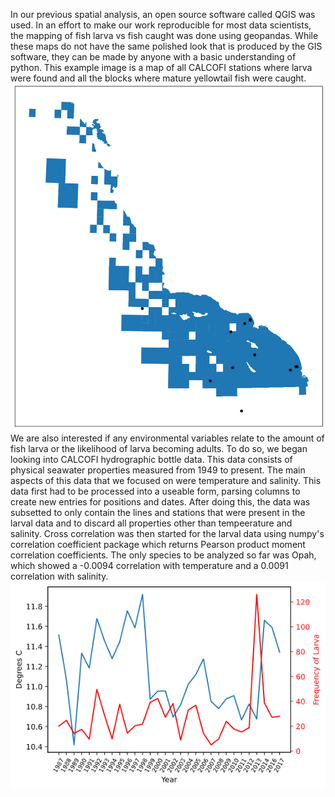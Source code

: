 In our previous spatial analysis, an open source software called QGIS was used. In an effort to make our work reproducible for most data scientists, the mapping of fish larva vs fish caught was done using geopandas. While these maps do not have the same polished look that is produced by the GIS software, they can be made by anyone with a basic understanding of python. This example image is a map of all CALCOFI stations where larva were found and all the blocks where mature yellowtail fish were caught. 
![img1](https://github.com/andierupp/ucsb-ds-capstone-2021.github.io/blob/main/ucsb_ds_capstone_projects_2021/projects/calcofi1/yellowtail_map.png?raw=true)
We are also interested if any environmental variables relate to the amount of fish larva or the likelihood of larva becoming adults. To do so, we began looking into CALCOFI hydrographic bottle data. This data consists of physical seawater properties measured from 1949 to present. The main aspects of this data that we focused on were temperature and salinity. This data first had to be processed into a useable form, parsing columns to create new entries for positions and dates. After doing this, the data was subsetted to only contain the lines and stations that were present in the larval data and to discard all properties other than tempeerature and salinity. Cross correlation was then started for the larval data using numpy's correlation coefficient package which returns Pearson product moment correlation coefficients. The only species to be analyzed so far was Opah, which showed a -0.0094 correlation with temperature and a 0.0091 correlation with salinity. 
![img2](https://github.com/andierupp/ucsb-ds-capstone-2021.github.io/blob/main/ucsb_ds_capstone_projects_2021/projects/calcofi1/opah_temp.png?raw=true)
